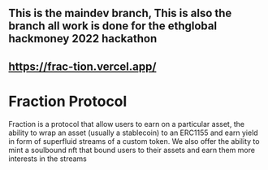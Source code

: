 ## This is the maindev branch, This is also the branch all work is done for the ethglobal hackmoney 2022 hackathon

## https://frac-tion.vercel.app/

<!-- ## [The MainDev branch](https://github.com/0xPr0f/Fraction-interface/tree/maindev) -->

# Fraction Protocol
Fraction is a protocol that allow users to earn on a particular asset, the ability to wrap an asset (usually a stablecoin) to an ERC1155 and earn yield in form of superfluid streams of a custom token.
We also offer the ability to mint a soulbound nft that bound users to their assets and earn them more interests in the streams
<!--
---
## sample branch of the fraction protocol

### https://fractionapp.vercel.app

---

## development branch of the fraction protocol

### https://fractiondev.netlify.app
-->
